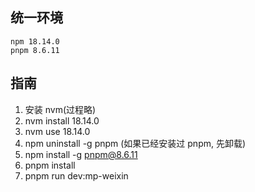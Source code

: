 ## 统一环境

```
npm 18.14.0
pnpm 8.6.11
```

## 指南

1. 安装 nvm(过程略)
2. nvm install 18.14.0
3. nvm use 18.14.0
4. npm uninstall -g pnpm (如果已经安装过 pnpm, 先卸载)
5. npm install -g pnpm@8.6.11
6. pnpm install
7. pnpm run dev:mp-weixin
